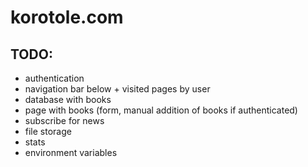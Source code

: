 # korotole.com 

## TODO:

- authentication
- navigation bar below + visited pages by user
- database with books 
- page with books (form, manual addition of books if authenticated)
- subscribe for news
- file storage
- stats
- environment variables

